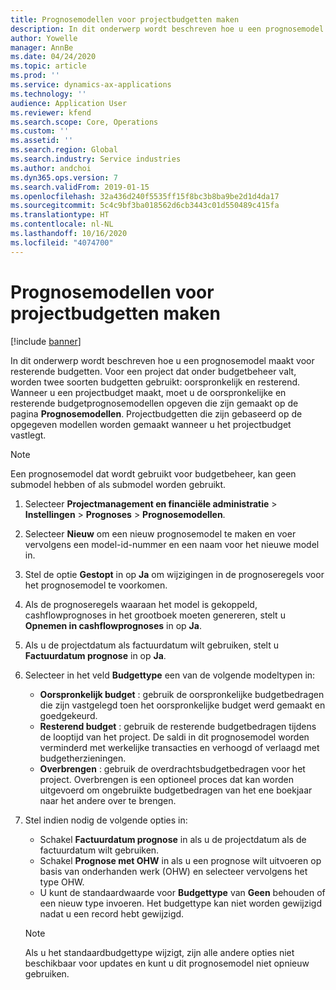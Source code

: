 ```yaml
---
title: Prognosemodellen voor projectbudgetten maken
description: In dit onderwerp wordt beschreven hoe u een prognosemodel maakt voor resterende budgetten.
author: Yowelle
manager: AnnBe
ms.date: 04/24/2020
ms.topic: article
ms.prod: ''
ms.service: dynamics-ax-applications
ms.technology: ''
audience: Application User
ms.reviewer: kfend
ms.search.scope: Core, Operations
ms.custom: ''
ms.assetid: ''
ms.search.region: Global
ms.search.industry: Service industries
ms.author: andchoi
ms.dyn365.ops.version: 7
ms.search.validFrom: 2019-01-15
ms.openlocfilehash: 32a436d240f5535ff15f8bc3b8ba9be2d1d4da17
ms.sourcegitcommit: 5c4c9bf3ba018562d6cb3443c01d550489c415fa
ms.translationtype: HT
ms.contentlocale: nl-NL
ms.lasthandoff: 10/16/2020
ms.locfileid: "4074700"
---
```

# <a name="create-forecast-models-for-project-budgets"></a>Prognosemodellen voor projectbudgetten maken 

[!include [banner](../includes/banner.md)]

In dit onderwerp wordt beschreven hoe u een prognosemodel maakt voor resterende budgetten. Voor een project dat onder budgetbeheer valt, worden twee soorten budgetten gebruikt: oorspronkelijk en resterend. Wanneer u een projectbudget maakt, moet u de oorspronkelijke en resterende budgetprognosemodellen opgeven die zijn gemaakt op de pagina **Prognosemodellen**. Projectbudgetten die zijn gebaseerd op de opgegeven modellen worden gemaakt wanneer u het projectbudget vastlegt.

> [!NOTE]
> Een prognosemodel dat wordt gebruikt voor budgetbeheer, kan geen submodel hebben of als submodel worden gebruikt.

1. Selecteer **Projectmanagement en financiële administratie** > **Instellingen** > **Prognoses**  > **Prognosemodellen**.
2. Selecteer **Nieuw** om een nieuw prognosemodel te maken en voer vervolgens een model-id-nummer en een naam voor het nieuwe model in. 
3. Stel de optie **Gestopt** in op **Ja** om wijzigingen in de prognoseregels voor het prognosemodel te voorkomen. 
4. Als de prognoseregels waaraan het model is gekoppeld, cashflowprognoses in het grootboek moeten genereren, stelt u **Opnemen in cashflowprognoses** in op **Ja**. 
5. Als u de projectdatum als factuurdatum wilt gebruiken, stelt u **Factuurdatum prognose** in op **Ja**. 
6. Selecteer in het veld **Budgettype** een van de volgende modeltypen in:

   - **Oorspronkelijk budget** : gebruik de oorspronkelijke budgetbedragen die zijn vastgelegd toen het oorspronkelijke budget werd gemaakt en goedgekeurd.
   - **Resterend budget** : gebruik de resterende budgetbedragen tijdens de looptijd van het project. De saldi in dit prognosemodel worden verminderd met werkelijke transacties en verhoogd of verlaagd met budgetherzieningen.
   - **Overbrengen** : gebruik de overdrachtsbudgetbedragen voor het project. Overbrengen is een optioneel proces dat kan worden uitgevoerd om ongebruikte budgetbedragen van het ene boekjaar naar het andere over te brengen.

7. Stel indien nodig de volgende opties in:

   - Schakel **Factuurdatum prognose** in als u de projectdatum als de factuurdatum wilt gebruiken.
   - Schakel **Prognose met OHW** in als u een prognose wilt uitvoeren op basis van onderhanden werk (OHW) en selecteer vervolgens het type OHW. 
   - U kunt de standaardwaarde voor **Budgettype** van **Geen** behouden of een nieuw type invoeren. Het budgettype kan niet worden gewijzigd nadat u een record hebt gewijzigd.     
    > [!NOTE]
    > Als u het standaardbudgettype wijzigt, zijn alle andere opties niet beschikbaar voor updates en kunt u dit prognosemodel niet opnieuw gebruiken. 
   


 

